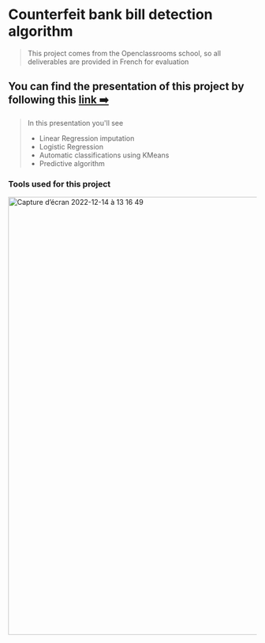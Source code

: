 # Counterfeit bank bill detection algorithm

> This project comes from the Openclassrooms school, so all deliverables are provided in French for evaluation

## You can find the presentation of this project by following this [link ➡️](https://www.canva.com/design/DAFSt4QUO-o/x65iqSWdyNgv6hWkB1aTcg/view?utm_content=DAFSt4QUO-o&utm_campaign=designshare&utm_medium=link&utm_source=publishsharelink)
> In this presentation you'll see
> - Linear Regression imputation
> - Logistic Regression
> - Automatic classifications using KMeans
> - Predictive algorithm

### Tools used for this project


<img width="886" alt="Capture d’écran 2022-12-14 à 13 16 49" src="https://user-images.githubusercontent.com/73248254/207593111-d52d4d06-90bf-45b5-8ad2-b04379eb34d9.png">

